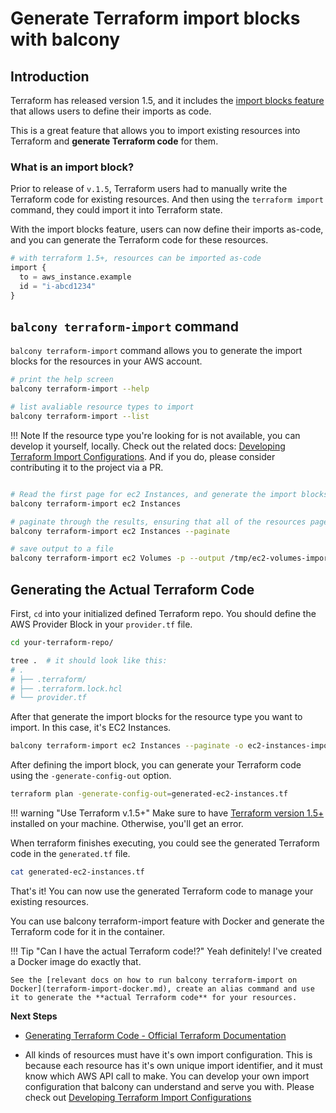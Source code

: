 # Generate Terraform import blocks with balcony

## Introduction

Terraform has released version 1.5, and it includes the [import blocks feature](https://developer.hashicorp.com/terraform/language/import) that allows users to define their imports as code. 


This is a great feature that allows you to import existing resources into Terraform and **generate Terraform code** for them.


### What is an import block?

Prior to release of  `v.1.5`, Terraform users had to manually write the Terraform code for existing resources. And then using the `terraform import` command, they could import it into Terraform state.


With the import blocks feature, users can now define their imports as-code, and you can generate the Terraform code for these resources.

```tf title="import_blocks.tf"
# with terraform 1.5+, resources can be imported as-code
import {
  to = aws_instance.example
  id = "i-abcd1234"
}
```



## `balcony terraform-import` command

`balcony terraform-import` command allows you to generate the import blocks for the resources in your AWS account.

```bash title="List which resources can be imported into Terraform"
# print the help screen
balcony terraform-import --help

# list avaliable resource types to import
balcony terraform-import --list
```

!!! Note
    If the resource type you're looking for is not available, you can develop it yourself, locally. Check out the related docs: [Developing Terraform Import Configurations](developing-terraform-import.md). And if you do, please consider contributing it to the project via a PR.


```bash title="Generate import blocks for a resource type in your AWS account"

# Read the first page for ec2 Instances, and generate the import blocks for them
balcony terraform-import ec2 Instances

# paginate through the results, ensuring that all of the resources pages are read
balcony terraform-import ec2 Instances --paginate

# save output to a file
balcony terraform-import ec2 Volumes -p --output /tmp/ec2-volumes-import-blocks.tf
```



## Generating the Actual Terraform Code

First, `cd` into your initialized defined Terraform repo. You should define the AWS Provider Block in your `provider.tf` file.

```bash title="Terraform repo structure"
cd your-terraform-repo/

tree .  # it should look like this:
# .
# ├── .terraform/
# ├── .terraform.lock.hcl
# └── provider.tf 
```

After that generate the import blocks for the resource type you want to import. In this case, it's EC2 Instances.

```bash title="Generate Terraform import blocks with balcony"
balcony terraform-import ec2 Instances --paginate -o ec2-instances-import-blocks.tf
```


After defining the import block, you can generate your Terraform code using the `-generate-config-out` option.

```bash title="Generating terraform code using import blocks"
terraform plan -generate-config-out=generated-ec2-instances.tf
```

!!! warning "Use Terraform v.1.5+" 
    Make sure to have [Terraform version 1.5+](https://github.com/hashicorp/terraform/releases) installed on your machine. Otherwise, you'll get an error.

When terraform finishes executing, you could see the generated Terraform code in the `generated.tf` file.

```bash title="Print out the Generated Terraform code"
cat generated-ec2-instances.tf
```

That's it! You can now use the generated Terraform code to manage your existing resources.



You can use balcony terraform-import feature with Docker and generate the Terraform code for it in the container.

!!! Tip "Can I have the actual Terraform code!?"
    Yeah definitely! I've created a Docker image do exactly that.

    See the [relevant docs on how to run balcony terraform-import on Docker](terraform-import-docker.md), create an alias command and use it to generate the **actual Terraform code** for your resources.



**Next Steps**

- [Generating Terraform Code - Official Terraform Documentation](https://developer.hashicorp.com/terraform/language/import/generating-configuration)

- All kinds of resources must have it's own import configuration. This is because each resource has it's own unique import identifier, and it must know which AWS API call to make. 
  You can develop your own import configuration that balcony can understand and serve you with.
  Please check out [Developing Terraform Import Configurations](developing-terraform-import.md)


